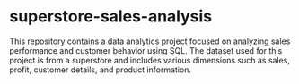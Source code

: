# superstore-sales-analysis
This repository contains a data analytics project focused on analyzing sales performance and customer behavior using SQL. The dataset used for this project is from a superstore and includes various dimensions such as sales, profit, customer details, and product information.
